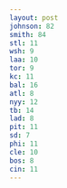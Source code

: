 ```yaml
---
layout: post
johnson: 82
smith: 84
stl: 11
wsh: 9
laa: 10
tor: 9
kc: 11
bal: 16
atl: 8
nyy: 12
tb: 14
lad: 8
pit: 11
sd: 7
phi: 11
cle: 10
bos: 8
cin: 11
---
```

